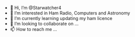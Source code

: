- 👋 Hi, I’m @Starwatcher4
- 👀 I’m interested in Ham Radio, Computers and Astronomy
- 🌱 I’m currently learning updating my ham licence
- 💞️ I’m looking to collaborate on ...
- 📫 How to reach me ...

<!---
Starwatcher4/Starwatcher4 is a ✨ special ✨ repository because its `README.md` (this file) appears on your GitHub profile.
You can click the Preview link to take a look at your changes.
--->

